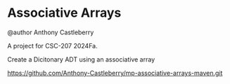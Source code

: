 Associative Arrays
==================
@author Anthony Castleberry

A project for CSC-207 2024Fa.

Create a Dicitonary ADT using an associative array

https://github.com/Anthony-Castleberry/mp-associative-arrays-maven.git
